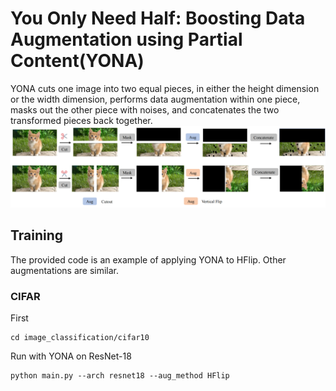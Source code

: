 # You Only Need Half: Boosting Data Augmentation using Partial Content(YONA)
YONA cuts one image into two equal pieces, in either the height dimension or the width dimension, performs data augmentation within one piece, masks out the other piece with noises, and concatenates the two transformed pieces back together.
![YONA](https://github.com/HansMoe/YONA/blob/main/YONA.png)

## Training
The provided code is an example of applying YONA to HFlip. Other augmentations are similar. 


### CIFAR
First
```
cd image_classification/cifar10
```
Run with YONA on ResNet-18
```
python main.py --arch resnet18 --aug_method HFlip
```



